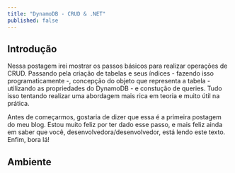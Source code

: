 ```yaml
---
title: "DynamoDB - CRUD & .NET"
published: false
---
```

## Introdução

Nessa postagem irei mostrar os passos básicos para realizar operações de CRUD. Passando pela criação de tabelas e seus índices - fazendo isso programaticamente -, concepção do objeto que representa a tabela - utilizando as propriedades do DynamoDB - e constução de queries. Tudo isso tentando realizar uma abordagem mais rica em teoria e muito útil na prática.

Antes de começarmos, gostaria de dizer que essa é a primeira postagem do meu blog. Estou muito feliz por ter dado esse passo, e mais feliz ainda em saber que você, desenvolvedora/desenvolvedor, está lendo este texto. Enfim, bora lá!

## Ambiente
